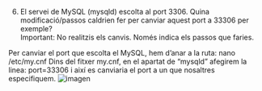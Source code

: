 6.	El servei de MySQL (mysqld) escolta al port 3306. Quina modificació/passos caldrien fer per canviar aquest port a 33306 per exemple?  
Important: No realitzis els canvis. Només indica els passos que faries. 

Per canviar el port que escolta el MySQL, hem d’anar a la ruta: nano /etc/my.cnf
Dins del fitxer my.cnf, en el apartat de “mysqld” afegirem la linea: port=33306 i així es canviaria el port a un que nosaltres especifiquem.
![imagen](https://user-images.githubusercontent.com/61557739/154850478-155aaa2b-0d3c-4c30-a0d4-5ec41dcb538e.png)

